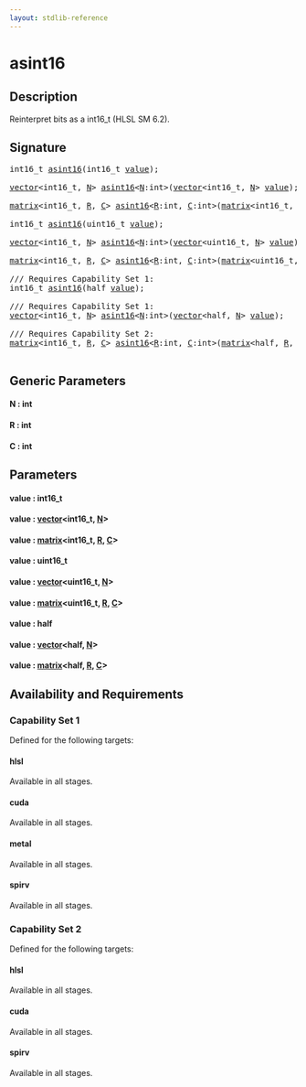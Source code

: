 ```yaml
---
layout: stdlib-reference
---
```


# asint16

## Description

Reinterpret bits as a int16_t (HLSL SM 6.2).




## Signature 

<pre>
int16_t <a href="asint16.html">asint16</a>(int16_t <a href="asint16.html#decl-value" class="code_param">value</a>);

<a href="../types/vector/index.html" class="code_type">vector</a>&lt;int16_t, <a href="asint16.html#decl-N" class="code_var">N</a>&gt; <a href="asint16.html">asint16</a>&lt;<a href="asint16.html#decl-N" class="code_var">N</a>:<span class="code_keyword">int</span>&gt;(<a href="../types/vector/index.html" class="code_type">vector</a>&lt;int16_t, <a href="asint16.html#decl-N" class="code_var">N</a>&gt; <a href="asint16.html#decl-value" class="code_param">value</a>);

<a href="../types/matrix/index.html" class="code_type">matrix</a>&lt;int16_t, <a href="asint16.html#decl-R" class="code_var">R</a>, <a href="asint16.html#decl-C" class="code_var">C</a>&gt; <a href="asint16.html">asint16</a>&lt;<a href="asint16.html#decl-R" class="code_var">R</a>:<span class="code_keyword">int</span>, <a href="asint16.html#decl-C" class="code_var">C</a>:<span class="code_keyword">int</span>&gt;(<a href="../types/matrix/index.html" class="code_type">matrix</a>&lt;int16_t, <a href="asint16.html#decl-R" class="code_var">R</a>, <a href="asint16.html#decl-C" class="code_var">C</a>&gt; <a href="asint16.html#decl-value" class="code_param">value</a>);

int16_t <a href="asint16.html">asint16</a>(uint16_t <a href="asint16.html#decl-value" class="code_param">value</a>);

<a href="../types/vector/index.html" class="code_type">vector</a>&lt;int16_t, <a href="asint16.html#decl-N" class="code_var">N</a>&gt; <a href="asint16.html">asint16</a>&lt;<a href="asint16.html#decl-N" class="code_var">N</a>:<span class="code_keyword">int</span>&gt;(<a href="../types/vector/index.html" class="code_type">vector</a>&lt;uint16_t, <a href="asint16.html#decl-N" class="code_var">N</a>&gt; <a href="asint16.html#decl-value" class="code_param">value</a>);

<a href="../types/matrix/index.html" class="code_type">matrix</a>&lt;int16_t, <a href="asint16.html#decl-R" class="code_var">R</a>, <a href="asint16.html#decl-C" class="code_var">C</a>&gt; <a href="asint16.html">asint16</a>&lt;<a href="asint16.html#decl-R" class="code_var">R</a>:<span class="code_keyword">int</span>, <a href="asint16.html#decl-C" class="code_var">C</a>:<span class="code_keyword">int</span>&gt;(<a href="../types/matrix/index.html" class="code_type">matrix</a>&lt;uint16_t, <a href="asint16.html#decl-R" class="code_var">R</a>, <a href="asint16.html#decl-C" class="code_var">C</a>&gt; <a href="asint16.html#decl-value" class="code_param">value</a>);

/// Requires Capability Set 1:
int16_t <a href="asint16.html">asint16</a>(<span class="code_keyword">half</span> <a href="asint16.html#decl-value" class="code_param">value</a>);

/// Requires Capability Set 1:
<a href="../types/vector/index.html" class="code_type">vector</a>&lt;int16_t, <a href="asint16.html#decl-N" class="code_var">N</a>&gt; <a href="asint16.html">asint16</a>&lt;<a href="asint16.html#decl-N" class="code_var">N</a>:<span class="code_keyword">int</span>&gt;(<a href="../types/vector/index.html" class="code_type">vector</a>&lt;<span class="code_keyword">half</span>, <a href="asint16.html#decl-N" class="code_var">N</a>&gt; <a href="asint16.html#decl-value" class="code_param">value</a>);

/// Requires Capability Set 2:
<a href="../types/matrix/index.html" class="code_type">matrix</a>&lt;int16_t, <a href="asint16.html#decl-R" class="code_var">R</a>, <a href="asint16.html#decl-C" class="code_var">C</a>&gt; <a href="asint16.html">asint16</a>&lt;<a href="asint16.html#decl-R" class="code_var">R</a>:<span class="code_keyword">int</span>, <a href="asint16.html#decl-C" class="code_var">C</a>:<span class="code_keyword">int</span>&gt;(<a href="../types/matrix/index.html" class="code_type">matrix</a>&lt;<span class="code_keyword">half</span>, <a href="asint16.html#decl-R" class="code_var">R</a>, <a href="asint16.html#decl-C" class="code_var">C</a>&gt; <a href="asint16.html#decl-value" class="code_param">value</a>);

</pre>

## Generic Parameters

####  <a id="decl-N"></a>N  : int
####  <a id="decl-R"></a>R  : int
####  <a id="decl-C"></a>C  : int

## Parameters

####  <a id="decl-value"></a>value  : int16\_t
####  <a id="decl-value"></a>value  : [vector](../types/vector/index)\<int16\_t, [N](../types/vector/index#decl-N)\>
####  <a id="decl-value"></a>value  : [matrix](../types/matrix/index)\<int16\_t, [R](../types/matrix/index#decl-R), [C](../types/matrix/index#decl-C)\>
####  <a id="decl-value"></a>value  : uint16\_t
####  <a id="decl-value"></a>value  : [vector](../types/vector/index)\<uint16\_t, [N](../types/vector/index#decl-N)\>
####  <a id="decl-value"></a>value  : [matrix](../types/matrix/index)\<uint16\_t, [R](../types/matrix/index#decl-R), [C](../types/matrix/index#decl-C)\>
####  <a id="decl-value"></a>value  : half
####  <a id="decl-value"></a>value  : [vector](../types/vector/index)\<half, [N](../types/vector/index#decl-N)\>
####  <a id="decl-value"></a>value  : [matrix](../types/matrix/index)\<half, [R](../types/matrix/index#decl-R), [C](../types/matrix/index#decl-C)\>

## Availability and Requirements

### Capability Set 1

Defined for the following targets:

#### hlsl
Available in all stages.

#### cuda
Available in all stages.

#### metal
Available in all stages.

#### spirv
Available in all stages.


### Capability Set 2

Defined for the following targets:

#### hlsl
Available in all stages.

#### cuda
Available in all stages.

#### spirv
Available in all stages.



